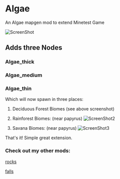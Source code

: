 # Algae
An Algae mapgen mod to extend Minetest Game

![ScreenShot](/Deciduous_Forest.jpg)

## Adds three Nodes

### Algae_thick
### Algae_medium
### Algae_thin

Which will now spawn in three places:

1. Deciduous Forest Biomes (see above screenshot)

2. Rainforest Biomes: (near papyrus)
![ScreenShot2](/Rainforest.jpg)

3. Savana Biomes: (near papyrus)
![ScreenShot3](/Savana_Reeds.jpg)

That's it! Simple great extension. 
### Check out my other mods:

[rocks](https://github.com/ExeVirus/rocks)

[falls](https://github.com/ExeVirus/falls)
